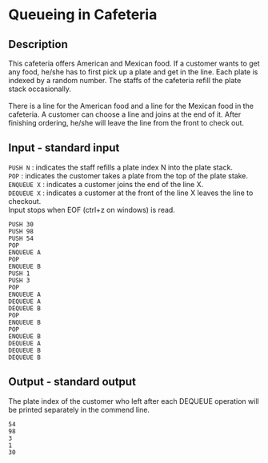 # Queueing in Cafeteria

## Description
This cafeteria offers American and Mexican food. If a customer wants to get any food, he/she has to first pick up a plate and get in the line. Each plate is indexed by a random number. The staffs of the cafeteria refill the plate stack occasionally.<br><br>
There is a line for the American food and a line for the Mexican food in the cafeteria. A customer can choose a line and joins at the end of it. After finishing ordering, he/she will leave the line from the front to check out.

## Input - standard input
```PUSH N``` : indicates the staff refills a plate index N into the plate stack.<br>
```POP``` : indicates the customer takes a plate from the top of the plate stake.<br>
```ENQUEUE X``` : indicates a customer joins the end of the line X.<br>
```DEQUEUE X``` : indicates a customer at the front of the line X leaves the line to checkout.<br>
Input stops when EOF (ctrl+z on windows) is read.

```
PUSH 30
PUSH 98
PUSH 54
POP
ENQUEUE A
POP
ENQUEUE B
PUSH 1
PUSH 3
POP
ENQUEUE A
DEQUEUE A
DEQUEUE B
POP
ENQUEUE B
POP
ENQUEUE B
DEQUEUE A
DEQUEUE B
DEQUEUE B
```

## Output - standard output
The plate index of the customer who left after each DEQUEUE operation will be printed separately in the commend line.

```
54
98
3
1
30
```